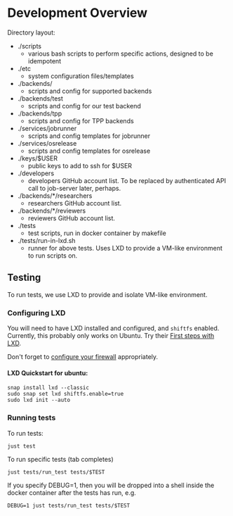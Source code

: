 # Development Overview

Directory layout:

* ./scripts
  * various bash scripts to perform specific actions, designed to be idempotent
* ./etc
  * system configuration files/templates
* ./backends/
  * scripts and config for supported backends
* ./backends/test
  * scripts and config for our test backend
* ./backends/tpp
  * scripts and config for TPP backends
* ./services/jobrunner
  * scripts and config templates for jobrunner
* ./services/osrelease
  * scripts and config templates for osrelease
* ./keys/$USER
  * public keys to add to ssh for $USER
* ./developers
  * developers GitHub account list. To be replaced by authenticated API call to
    job-server later, perhaps.
* ./backends/*/researchers
  * researchers GitHub account list.
* ./backends/*/reviewers
  * reviewers GitHub account list.
* ./tests
  * test scripts, run in docker container by makefile
* ./tests/run-in-lxd.sh
  * runner for above tests. Uses LXD to provide a VM-like environment to run scripts on.

## Testing

To run tests, we use LXD to provide and isolate VM-like environment. 

### Configuring LXD

You will need to have LXD installed and configured, and `shiftfs` enabled. Currently,
this probably only works on Ubuntu. Try their [First steps with LXD](https://documentation.ubuntu.com/lxd/en/latest/tutorial/first_steps/). 

Don't forget to [configure your firewall](https://documentation.ubuntu.com/lxd/en/latest/howto/network_bridge_firewalld/) appropriately.

#### LXD Quickstart for ubuntu:

```
snap install lxd --classic
sudo snap set lxd shiftfs.enable=true
sudo lxd init --auto
```

### Running tests

To run tests:

    just test

To run specific tests (tab completes)

    just tests/run_test tests/$TEST

If you specify DEBUG=1, then you will be dropped into a shell inside the docker
container after the tests has run, e.g. 

    DEBUG=1 just tests/run_test tests/$TEST 
